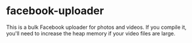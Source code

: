 # facebook-uploader
This is a bulk Facebook uploader for photos and videos. If you compile it, you'll need to increase the heap memory if your video files are large.
